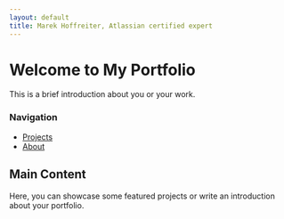 ```yaml
---
layout: default
title: Marek Hoffreiter, Atlassian certified expert
---
```


# Welcome to My Portfolio

This is a brief introduction about you or your work.

<div class="sidebar">
  <h3>Navigation</h3>
  <ul>
    <li><a href="/projects">Projects</a></li>
    <li><a href="/about">About</a></li>
  </ul>
</div>

## Main Content
Here, you can showcase some featured projects or write an introduction about your portfolio.
